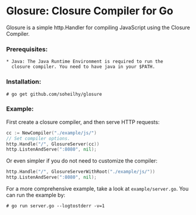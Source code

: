 Glosure: Closure Compiler for Go
================================
Glosure is a simple http.Handler for compiling JavaScript using the
Closure Compiler.

### Prerequisites:

    * Java: The Java Runtime Environment is required to run the
      closure compiler. You need to have java in your $PATH.

### Installation:

    # go get github.com/soheilhy/glosure

### Example:
First create a closure compiler, and then serve HTTP requests: 
```go
cc := NewCompiler("./example/js/")
// Set compiler options.
http.Handle("/", GlosureServer(cc))
http.ListenAndServe(":8080", nil);
```

Or even simpler if you do not need to customize the compiler:
```go
http.Handle("/", GlosureServerWithRoot("./example/js/"))
http.ListenAndServe(":8080", nil);
```

For a more comprehensive example, take a look at
```example/server.go```. You can run the example by:

    # go run server.go --logtostderr -v=1

